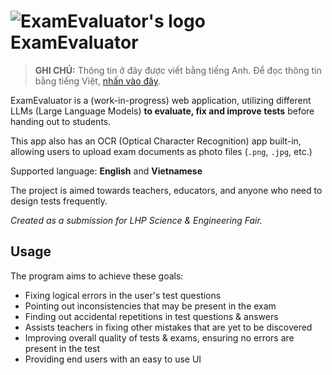 # ![ExamEvaluator's logo](https://github.com/ExamEvaluator.png?size=40) ExamEvaluator

> **GHI CHÚ:** Thông tin ở đây được viết bằng tiếng Anh. Để đọc thông tin bằng tiếng Việt, [nhấn vào đây](https://github.com/ExamEvaluator/.github/blob/main/profile/README_VI.md).

ExamEvaluator is a (work-in-progress) web application, utilizing different LLMs (Large Language Models) **to evaluate, fix and improve tests** before handing out to students.

This app also has an OCR (Optical Character Recognition) app built-in, allowing users to upload exam documents as photo files (`.png`, `.jpg`, etc.)

Supported language: **English** and **Vietnamese**

The project is aimed towards teachers, educators, and anyone who need to design tests frequently.

*Created as a submission for LHP Science & Engineering Fair.*

## Usage

The program aims to achieve these goals:

- Fixing logical errors in the user's test questions
- Pointing out inconsistencies that may be present in the exam
- Finding out accidental repetitions in test questions & answers
- Assists teachers in fixing other mistakes that are yet to be discovered
- Improving overall quality of tests & exams, ensuring no errors are present in the test
- Providing end users with an easy to use UI

